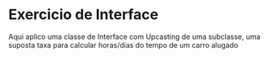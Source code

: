 # Exercicio de Interface

Aqui aplico uma classe de Interface com Upcasting de uma subclasse, uma suposta taxa para calcular horas/dias do tempo  de um carro alugado  
